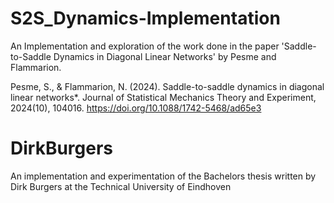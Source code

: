# S2S_Dynamics-Implementation
An Implementation and exploration of the work done in the paper 'Saddle-to-Saddle Dynamics in Diagonal Linear Networks' by Pesme and Flammarion. 

Pesme, S., & Flammarion, N. (2024). Saddle-to-saddle dynamics in diagonal linear networks*. Journal of Statistical Mechanics Theory and Experiment, 2024(10), 104016. https://doi.org/10.1088/1742-5468/ad65e3

# DirkBurgers
An implementation and experimentation of the Bachelors thesis written by Dirk Burgers at the Technical University of Eindhoven
